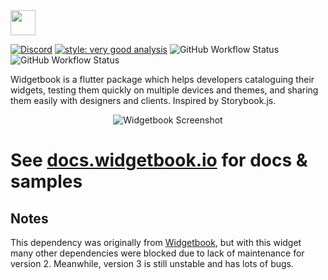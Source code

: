 <img height=40 src="https://raw.githubusercontent.com/widgetbook/widgetbook/2107e1afe2217e8ecde56c6ade1fd3706c3e6570/docs/assets/WidgetbookLogo.svg">

[![Discord](https://img.shields.io/discord/879618555560218625?color=blue&style=flat-square)](https://discord.com/invite/zT4AMStAJA)
[![style: very good analysis](https://img.shields.io/badge/style-very_good_analysis-B22C89.svg?style=flat-square)](https://pub.dev/packages/very_good_analysis) 
![GitHub Workflow Status](https://img.shields.io/github/workflow/status/widgetbook/widgetbook/ci?style=flat-square)
![GitHub Workflow Status](https://img.shields.io/github/workflow/status/widgetbook/widgetbook/ci?label=test&style=flat-square)

Widgetbook is a flutter package which helps developers cataloguing their widgets, testing them quickly on multiple devices and themes, and sharing them easily with designers and clients. Inspired by Storybook.js.










<p align="center">
<img src="https://raw.githubusercontent.com/widgetbook/widgetbook/main/docs/assets/Screenshot.jpg" alt="Widgetbook Screenshot" />
</p>

# See [docs.widgetbook.io](https://docs.widgetbook.io/widgetbook/overview) for docs & samples

## Notes

This dependency was originally from [Widgetbook](https://pub.dev/packages/widgetbook), but with this widget many other dependencies were blocked due to lack of maintenance for version 2. Meanwhile, version 3 is still unstable and has lots of bugs.